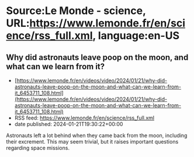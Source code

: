 # Source:Le Monde - science, URL:https://www.lemonde.fr/en/science/rss_full.xml, language:en-US

## Why did astronauts leave poop on the moon, and what can we learn from it?
 - [https://www.lemonde.fr/en/videos/video/2024/01/21/why-did-astronauts-leave-poop-on-the-moon-and-what-can-we-learn-from-it_6453711_108.html](https://www.lemonde.fr/en/videos/video/2024/01/21/why-did-astronauts-leave-poop-on-the-moon-and-what-can-we-learn-from-it_6453711_108.html)
 - RSS feed: https://www.lemonde.fr/en/science/rss_full.xml
 - date published: 2024-01-21T19:30:22+00:00

Astronauts left a lot behind when they came back from the moon, including their excrement. This may seem trivial, but it raises important questions regarding space missions.


